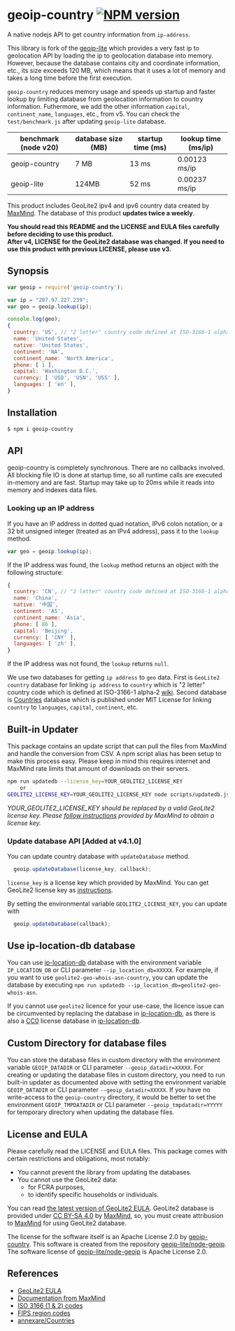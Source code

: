 # geoip-country [![NPM version](https://badge.fury.io/js/geoip-country.svg)](https://badge.fury.io/js/geoip-country)

A native nodejs API to get country information from `ip-address`.

This library is fork of the [geoip-lite](https://github.com/bluesmoon/node-geoip) which provides a very fast ip to geolocation API by loading the ip to geolocation database into memory.
However, because the database contains city and coordinate information, etc., its size exceeds 120 MB, which means that it uses a lot of memory and takes a long time before the first execution.

`geoip-country` reduces memory usage and speeds up startup and faster lookup by limiting database from geolocation information to country information.
Futhermore, we add the other information `capital`, `continent_name`, `languages`, etc., from v5.
You can check the `test/benchmark.js` after updating `geoip-lite` database.

| benchmark (node v20) | database size (MB)  | startup time (ms) | lookup time (ms/ip) |
| ---- | ---- | ---- |  ---- | 
| geoip-country | 7 MB  | 13 ms | 0.00123 ms/ip |
| geoip-lite    | 124MB | 52 ms | 0.00237 ms/ip |

This product includes GeoLite2 ipv4 and ipv6 country data created by [MaxMind](http://maxmind.com/).
The database of this product **updates twice a weekly**.

**You should read this README and the LICENSE and EULA files carefully before deciding to use this product.**<br>
**After v4, LICENSE for the GeoLite2 database was changed. If you need to use this product with previous LICENSE, please use v3.**


## Synopsis

```javascript
var geoip = require('geoip-country');

var ip = "207.97.227.239";
var geo = geoip.lookup(ip);

console.log(geo);
{
  country: 'US', // "2 letter" country code defined at ISO-3166-1 alpha-2
  name: 'United States',
  native: 'United States',
  continent: 'NA',
  continent_name: 'North America',
  phone: [ 1 ],
  capital: 'Washington D.C.',
  currency: [ 'USD', 'USN', 'USS' ],
  languages: [ 'en' ],
}
```


## Installation

```bash
$ npm i geoip-country
```


## API

geoip-country is completely synchronous. There are no callbacks involved. All blocking file IO is done at startup time, so all runtime
calls are executed in-memory and are fast. Startup may take up to 20ms while it reads into memory and indexes data files.


### Looking up an IP address ###

If you have an IP address in dotted quad notation, IPv6 colon notation, or a 32 bit unsigned integer (treated
as an IPv4 address), pass it to the `lookup` method.

```javascript
var geo = geoip.lookup(ip);
```

If the IP address was found, the `lookup` method returns an object with the following structure:

```javascript
{
  country: 'CN', // "2 letter" country code defined at ISO-3166-1 alpha-2
  name: 'China',
  native: '中国',
  continent: 'AS',
  continent_name: 'Asia',
  phone: [ 86 ],
  capital: 'Beijing',
  currency: [ 'CNY' ],
  languages: [ 'zh' ],
}
```

If the IP address was not found, the `lookup` returns `null`.

We use two databases for getting `ip address` to `geo` data.
First is `GeoLite2 country` database for linking `ip address` to `country` which is "2 letter" country code which is defined at ISO-3166-1 alpha-2 [wiki](https://en.wikipedia.org/wiki/ISO_3166-1).
Second database is [Countries](https://github.com/annexare/Countries) database which is published under MIT License for linking `country` to `languages`, `capital`, `continent`, etc.


## Built-in Updater

This package contains an update script that can pull the files from MaxMind and handle the conversion from CSV.
A npm script alias has been setup to make this process easy. Please keep in mind this requires internet and MaxMind
rate limits that amount of downloads on their servers.

```bash
npm run updatedb --license_key=YOUR_GEOLITE2_LICENSE_KEY
	or
GEOLITE2_LICENSE_KEY=YOUR_GEOLITE2_LICENSE_KEY node scripts/updatedb.js
```

_YOUR_GEOLITE2_LICENSE_KEY should be replaced by a valid GeoLite2 license key. Please [follow instructions](https://dev.maxmind.com/geoip/geoip2/geolite2/) provided by MaxMind to obtain a license key._


### Update database API [Added at v4.1.0]

You can update country database with `updateDatabase` method.

```javascript
  geoip.updateDatabase(license_key, callback);
```

`license_key` is a license key which provided by MaxMind.
You can get GeoLite2 license key as [instructions](https://dev.maxmind.com/geoip/geoip2/geolite2/).

By setting the environmental variable `GEOLITE2_LICENSE_KEY`, you can update with

```javascript
  geoip.updateDatabase(callback);
```


## Use ip-location-db database

You can use [ip-location-db](https://github.com/sapics/ip-location-db) database with the environment variable `IP_LOCATION_DB` or CLI parameter `--ip_location_db=XXXXX`. For example, if you want to use `geolite2-geo-whois-asn-country`, you can update the database by executing `npm run updatedb --ip_location_db=geolite2-geo-whois-asn`.

If you cannot use `geolite2` licence for your use-case, the licence issue can be circumvented by replacing the database in [ip-location-db](https://github.com/sapics/ip-location-db), as there is also a [CC0](https://creativecommons.org/publicdomain/zero/1.0/deed) license database in [ip-location-db](https://github.com/sapics/ip-location-db).


## Custom Directory for database files

You can store the database files in custom directory with the environment variable `GEOIP_DATADIR` or CLI parameter `--geoip_datadir=XXXXX`.
For creating or updating the database files in custom directory, you need to run built-in updater as documented above with setting the environment variable `GEOIP_DATADIR` or CLI parameter `--geoip_datadir=XXXXX`.
If you have no write-access to the `geoip-country` directory, it would be better to set the environment `GEOIP_TMPDATADIR` or CLI parameter `--geoip_tmpdatadir=YYYYY` for temporary directory when updating the database files.


## License and EULA

Please carefully read the LICENSE and EULA files. This package comes with certain restrictions and obligations, most notably:
 - You cannot prevent the library from updating the databases.
 - You cannot use the GeoLite2 data:
   - for FCRA purposes,
   - to identify specific households or individuals.

You can read [the latest version of GeoLite2 EULA](https://www.maxmind.com/en/geolite2/eula).
GeoLite2 database is provided under [CC BY-SA 4.0](https://creativecommons.org/licenses/by-sa/4.0/) by [MaxMind](https://www.maxmind.com/), so, you must create attribusion to [MaxMind](https://www.maxmind.com/) for using GeoLite2 database.


The license for the software itself is an Apache License 2.0 by [geoip-country](https://github.com/sapics/geoip-country).
This software is created from the repository [geoip-lite/node-geoip](https://github.com/geoip-lite/node-geoip).
The software license of [geoip-lite/node-geoip](https://github.com/geoip-lite/node-geoip) is Apache License 2.0.


## References
  - <a href="https://www.maxmind.com/en/geolite2/eula">GeoLite2 EULA</a>
  - <a href="https://www.maxmind.com/app/iso3166">Documentation from MaxMind</a>
  - <a href="https://en.wikipedia.org/wiki/ISO_3166">ISO 3166 (1 & 2) codes</a>
  - <a href="https://en.wikipedia.org/wiki/List_of_FIPS_region_codes">FIPS region codes</a>
  - <a href="https://github.com/annexare/Countries">annexare/Countries</a>
